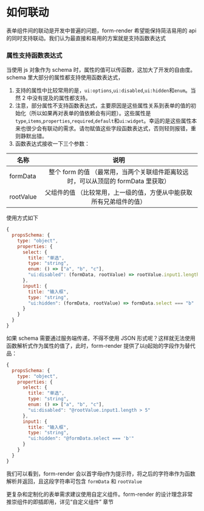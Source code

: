 # 如何联动

表单组件间的联动是开发中普遍的问题，form-render 希望能保持简洁易用的 api 的同时支持联动。我们认为最直接和易用的方案就是支持函数表达式

### 属性支持函数表达式

当使用 js 对象作为 schema 时，属性的值可以传函数，这加大了开发的自由度。schema 里大部分的属性都支持使用函数表达式，

1. 支持的属性中比较常用的是，`ui:options`,`ui:disabled`,`ui:hidden`和`enum`。当然 2 中没有提及的属性都支持。
2. 注意，部分属性不支持函数表达式，主要原因是这些属性关系到表单的值的初始化（所以如果再对表单的值依赖会有问题）。这些属性是`type`,`items`,`properties`,`required`,`default`和`ui:widget`。幸运的是这些属性本来也很少会有联动的需求。请勿赋值这些字段函数表达式，否则轻则报错，重则静默出错。
3. 函数表达式接收一下三个参数：

| 名称      |                                       说明                                        |
| --------- | :-------------------------------------------------------------------------------: |
| formData  | 整个 form 的值 （最常用，当两个关联组件距离较远时，可以从顶层的 formData 里获取） |
| rootValue |        父组件的值 （比较常用，上一级的值，方便从中能获取所有兄弟组件的值）        |

使用方式如下

```js
{
  propsSchema: {
    type: "object",
    properties: {
      select: {
        title: "单选",
        type: "string",
        enum: () => ["a", "b", "c"],
        "ui:disabled": (formData, rootValue) => rootValue.input1.length > 5
      },
      input1: {
        title: "输入框",
        type: "string",
        "ui:hidden": (formData, rootValue) => formData.select === "b"
      }
    }
  }
}
```

如果 schema 需要通过服务端传递，不得不使用 JSON 形式呢？这样就无法使用函数解析式作为属性的值了，此时，form-render 提供了以`@`起始的字段作为替代品：

```js
{
  propsSchema: {
    type: "object",
    properties: {
      select: {
        title: "单选",
        type: "string",
        enum: () => ["a", "b", "c"],
        "ui:disabled": "@rootValue.input1.length > 5"
      },
      input1: {
        title: "输入框",
        type: "string",
        "ui:hidden": "@formData.select === 'b'"
      }
    }
  }
}
```

我们可以看到，form-render 会以首字母`@`作为提示符，将之后的字符串作为函数解析并返回，且这段字符串可包含 `formData` 和 `rootValue`

更复杂和定制化的表单需求建议使用自定义组件。form-render 的设计理念非常推崇组件的即插即用，详见“自定义组件” 章节

